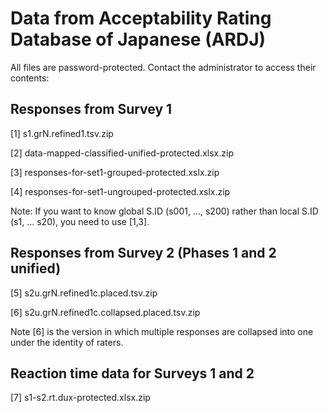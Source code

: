 # Data from Acceptability Rating Database of Japanese (ARDJ)

All files are password-protected. Contact the administrator to access their contents:

## Responses from Survey 1

[1] s1.grN.refined1.tsv.zip

[2] data-mapped-classified-unified-protected.xlsx.zip

[3] responses-for-set1-grouped-protected.xslx.zip

[4] responses-for-set1-ungrouped-protected.xslx.zip

Note: If you want to know global S.ID (s001, ..., s200) rather than local S.ID (s1, ... s20), you need to use [1,3].

## Responses from Survey 2 (Phases 1 and 2 unified)

[5] s2u.grN.refined1c.placed.tsv.zip

[6] s2u.grN.refined1c.collapsed.placed.tsv.zip

Note [6] is the version in which multiple responses are collapsed into one under the identity of raters.

## Reaction time data for Surveys 1 and 2

[7] s1-s2.rt.dux-protected.xlsx.zip
